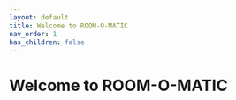 ```yaml
---
layout: default
title: Welcome to ROOM-O-MATIC
nav_order: 1
has_children: false
---
```


# Welcome to ROOM-O-MATIC
<span class="habbo-icon fish"></span>
<span class="habbo-icon heart"></span>
<span class="habbo-icon star"></span>
<span class="habbo-icon skull"></span>
<span class="habbo-icon phone"></span>
<span class="habbo-icon coffee"></span>
<span class="habbo-icon lightbulb"></span>
<span class="habbo-icon lightning"></span>
<span class="habbo-icon thump-up"></span>
<span class="habbo-icon thump-down"></span>
<span class="habbo-icon music"></span>
<span class="habbo-icon lock"></span>
<span class="habbo-icon stop"></span>
<span class="habbo-icon bomb"></span>
